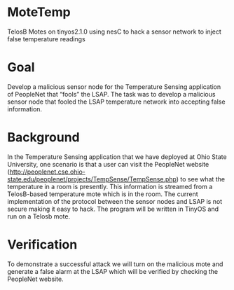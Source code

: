 MoteTemp
========

TelosB Motes on tinyos2.1.0 using nesC to hack a sensor network to inject false temperature readings

Goal
====

Develop a malicious sensor node for the Temperature Sensing application of PeopleNet that “fools” the LSAP. 
The task was to develop a malicious sensor node that fooled the LSAP temperature network into accepting false information.

Background
==========

In the Temperature Sensing application that we have deployed at Ohio State University, one scenario is that a user can visit the PeopleNet website (http://peoplenet.cse.ohio-state.edu/peoplenet/projects/TempSense/TempSense.php) to see what the temperature in a room is presently. 
This information is streamed from a TelosB-based temperature mote which is in the room. The current implementation of the protocol between the sensor nodes and LSAP is not secure making it easy to hack.
The program will be written in TinyOS and run on a Telosb mote. 

Verification
============

To demonstrate a successful attack we will turn on the malicious mote and generate a false alarm at the LSAP which will be verified by checking the PeopleNet website.